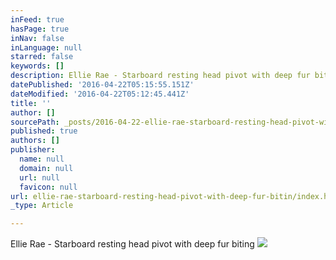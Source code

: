 ```yaml
---
inFeed: true
hasPage: true
inNav: false
inLanguage: null
starred: false
keywords: []
description: Ellie Rae - Starboard resting head pivot with deep fur biting
datePublished: '2016-04-22T05:15:55.151Z'
dateModified: '2016-04-22T05:12:45.441Z'
title: ''
author: []
sourcePath: _posts/2016-04-22-ellie-rae-starboard-resting-head-pivot-with-deep-fur-bitin.md
published: true
authors: []
publisher:
  name: null
  domain: null
  url: null
  favicon: null
url: ellie-rae-starboard-resting-head-pivot-with-deep-fur-bitin/index.html
_type: Article

---
```

Ellie Rae - Starboard resting head pivot with deep fur biting
![](https://the-grid-user-content.s3-us-west-2.amazonaws.com/bf2c38d7-dd72-410b-a3ba-7859efee08d1.jpg)